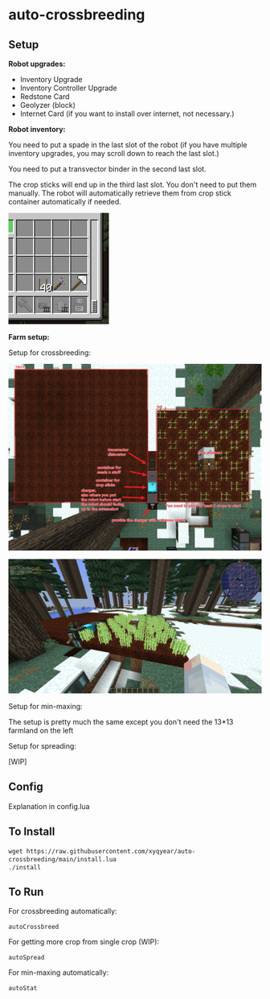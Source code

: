 # auto-crossbreeding

## Setup

**Robot upgrades:**

- Inventory Upgrade
- Inventory Controller Upgrade
- Redstone Card
- Geolyzer (block)
- Internet Card (if you want to install over internet, not necessary.)

**Robot inventory:**

You need to put a spade in the last slot of the robot (if you have multiple inventory upgrades, you may scroll down to reach the last slot.)

You need to put a transvector binder in the second last slot.

The crop sticks will end up in the third last slot. You don't need to put them manually. The robot will automatically retrieve them from crop stick container automatically if needed.

![robot inventory](readme_images/robot-inventory.png)

**Farm setup:**

Setup for crossbreeding:

![setup for crossbreeding](readme_images/farm-birdview.png)

![the save as above but different view angle](readme_images/farm-normal-view.png)

Setup for min-maxing:

The setup is pretty much the same except you don't need the 13*13 farmland on the left

Setup for spreading:

\[WIP\]

## Config

Explanation in config.lua

## To Install

    wget https://raw.githubusercontent.com/xyqyear/auto-crossbreeding/main/install.lua
    ./install

## To Run

For crossbreeding automatically:

    autoCrossbreed

For getting more crop from single crop (WIP):

    autoSpread

For min-maxing automatically:

    autoStat
